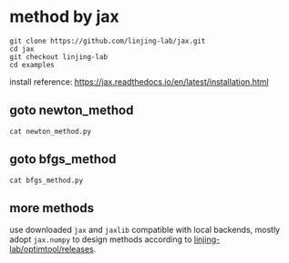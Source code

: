 # method by jax

```text
git clone https://github.com/linjing-lab/jax.git
cd jax
git checkout linjing-lab
cd examples
```
install reference: https://jax.readthedocs.io/en/latest/installation.html

## goto newton_method

```text
cat newton_method.py
```

## goto bfgs_method

```text
cat bfgs_method.py
```

## more methods

use downloaded `jax` and `jaxlib` compatible with local backends, mostly adopt `jax.numpy` to design methods according to [linjing-lab/optimtool/releases](https://github.com/linjing-lab/optimtool/releases).

